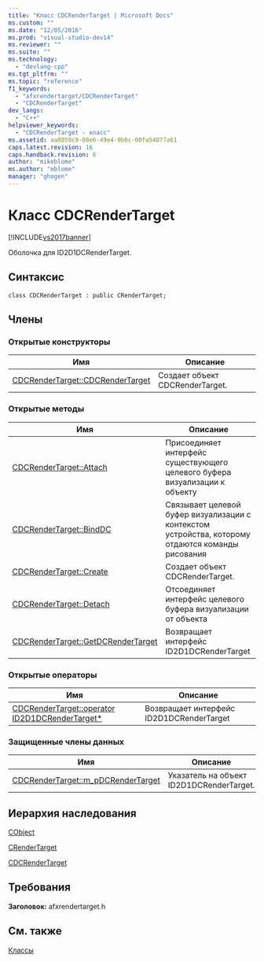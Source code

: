 ```yaml
---
title: "Класс CDCRenderTarget | Microsoft Docs"
ms.custom: ""
ms.date: "12/05/2016"
ms.prod: "visual-studio-dev14"
ms.reviewer: ""
ms.suite: ""
ms.technology: 
  - "devlang-cpp"
ms.tgt_pltfrm: ""
ms.topic: "reference"
f1_keywords: 
  - "afxrendertarget/CDCRenderTarget"
  - "CDCRenderTarget"
dev_langs: 
  - "C++"
helpviewer_keywords: 
  - "CDCRenderTarget - класс"
ms.assetid: aa8059c9-08e6-49e4-9b8c-00fa54077a61
caps.latest.revision: 16
caps.handback.revision: 6
author: "mikeblome"
ms.author: "mblome"
manager: "ghogen"
---
```

# Класс CDCRenderTarget
[!INCLUDE[vs2017banner](../../assembler/inline/includes/vs2017banner.md)]

Оболочка для ID2D1DCRenderTarget.  
  
## Синтаксис  
  
```  
class CDCRenderTarget : public CRenderTarget;  
```  
  
## Члены  
  
### Открытые конструкторы  
  
|Имя|Описание|  
|---------|--------------|  
|[CDCRenderTarget::CDCRenderTarget](../Topic/CDCRenderTarget::CDCRenderTarget.md)|Создает объект CDCRenderTarget.|  
  
### Открытые методы  
  
|Имя|Описание|  
|---------|--------------|  
|[CDCRenderTarget::Attach](../Topic/CDCRenderTarget::Attach.md)|Присоединяет интерфейс существующего целевого буфера визуализации к объекту|  
|[CDCRenderTarget::BindDC](../Topic/CDCRenderTarget::BindDC.md)|Связывает целевой буфер визуализации с контекстом устройства, которому отдаются команды рисования|  
|[CDCRenderTarget::Create](../Topic/CDCRenderTarget::Create.md)|Создает объект CDCRenderTarget.|  
|[CDCRenderTarget::Detach](../Topic/CDCRenderTarget::Detach.md)|Отсоединяет интерфейс целевого буфера визуализации от объекта|  
|[CDCRenderTarget::GetDCRenderTarget](../Topic/CDCRenderTarget::GetDCRenderTarget.md)|Возвращает интерфейс ID2D1DCRenderTarget|  
  
### Открытые операторы  
  
|Имя|Описание|  
|---------|--------------|  
|[CDCRenderTarget::operator ID2D1DCRenderTarget\*](../Topic/CDCRenderTarget::operator%20ID2D1DCRenderTarget*.md)|Возвращает интерфейс ID2D1DCRenderTarget|  
  
### Защищенные члены данных  
  
|Имя|Описание|  
|---------|--------------|  
|[CDCRenderTarget::m\_pDCRenderTarget](../Topic/CDCRenderTarget::m_pDCRenderTarget.md)|Указатель на объект ID2D1DCRenderTarget.|  
  
## Иерархия наследования  
 [CObject](../Topic/CObject%20Class.md)  
  
 [CRenderTarget](../../mfc/reference/crendertarget-class.md)  
  
 [CDCRenderTarget](../../mfc/reference/cdcrendertarget-class.md)  
  
## Требования  
 **Заголовок:** afxrendertarget.h  
  
## См. также  
 [Классы](../Topic/MFC%20Classes.md)